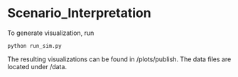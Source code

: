 # Scenario_Interpretation

To generate visualization, run 
```
python run_sim.py
```
The resulting visualizations can be found in /plots/publish. The data files are located under /data.
